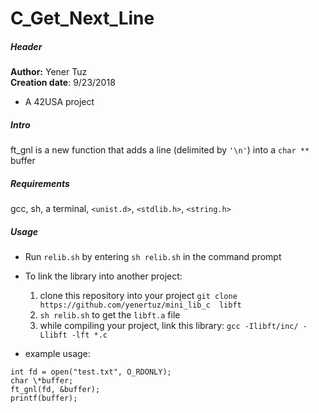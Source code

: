 # C_Get_Next_Line  

##### Header

__Author:__ Yener Tuz  
__Creation date__: 9/23/2018  

* A 42USA project

##### Intro

ft_gnl is a new function that adds a line (delimited by `'\n'`) into a `char **` buffer

##### Requirements

gcc, sh, a terminal, `<unist.d>`, `<stdlib.h>`, `<string.h>`  

##### Usage

* Run `relib.sh` by entering `sh relib.sh` in the command prompt  
  
* To link the library into another project:  
	1. clone this repository into your project `git clone https://github.com/yenertuz/mini_lib_c  libft`  
	2. `sh relib.sh` to get the `libft.a` file  
	3. while compiling your project, link this library: `gcc -Ilibft/inc/ -Llibft -lft *.c`   
	

* example usage:

```
int fd = open("test.txt", O_RDONLY);  
char \*buffer;  
ft_gnl(fd, &buffer);  
printf(buffer);
```
